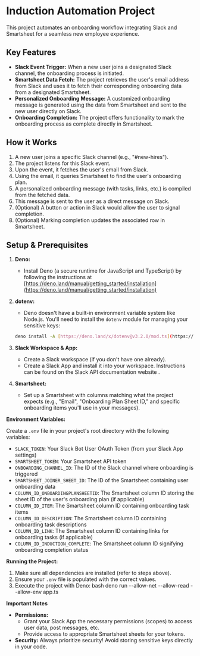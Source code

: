 # Induction Automation Project

This project automates an onboarding workflow integrating Slack and Smartsheet for a seamless new employee experience.

## Key Features

* **Slack Event Trigger:** When a new user joins a designated Slack channel, the onboarding process is initiated.
* **Smartsheet Data Fetch:** The project retrieves the user's email address from Slack and uses it to fetch their corresponding onboarding data from a designated Smartsheet.
* **Personalized Onboarding Message:** A customized onboarding message is generated using the data from Smartsheet and sent to the new user directly on Slack.
* **Onboarding Completion:** The project offers functionality to mark the onboarding process as complete directly in Smartsheet.

## How it Works 

1. A new user joins a specific Slack channel (e.g., "#new-hires").
2. The project listens for this Slack event.
3. Upon the event, it fetches the user's email from Slack.
4. Using the email, it queries Smartsheet to find the user's onboarding plan.
5. A personalized onboarding message (with tasks, links, etc.) is compiled from the fetched data.
6. This message is sent to the user as a direct message on Slack.
7. (Optional) A button or action in Slack would allow the user to signal completion.
8. (Optional) Marking completion updates the associated row in Smartsheet.

## Setup & Prerequisites

1. **Deno:**
   * Install Deno (a secure runtime for JavaScript and TypeScript) by following the instructions at [https://deno.land/manual/getting_started/installation](https://deno.land/manual/getting_started/installation) 

2. **dotenv:**
   * Deno doesn't have a built-in environment variable system like Node.js. You'll need to install the `dotenv` module for managing your sensitive keys:
   ```bash
   deno install -A [https://deno.land/x/dotenv@v3.2.0/mod.ts](https://deno.land/x/dotenv@v3.2.0/mod.ts)
   ```
3. **Slack Workspace & App:**
   * Create a Slack workspace (if you don't have one already).
   * Create a Slack App and install it into your workspace.  Instructions can be found on the Slack API documentation website .

4. **Smartsheet:**
   * Set up a Smartsheet with columns matching what the project expects (e.g., "Email", "Onboarding Plan Sheet ID," and specific onboarding items you'll use in your messages).

**Environment Variables:**

Create a `.env` file in your project's root directory with the following variables:

* `SLACK_TOKEN`: Your Slack Bot User OAuth Token (from your Slack App settings)
* `SMARTSHEET_TOKEN`: Your Smartsheet API token 
* `ONBOARDING_CHANNEL_ID`: The ID of the Slack channel where onboarding is triggered
* `SMARTSHEET_JOINER_SHEET_ID`: The ID of the Smartsheet containing user onboarding data
* `COLUMN_ID_ONBOARDINGPLANSHEETID`: The Smartsheet column ID storing the sheet ID of the user's onboarding plan (if applicable)
* `COLUMN_ID_ITEM`: The Smartsheet column ID containing onboarding task items
* `COLUMN_ID_DESCRIPTION`: The Smartsheet column ID containing onboarding task descriptions
* `COLUMN_ID_LINK`:  The Smartsheet column ID containing links for onboarding tasks (if applicable)
* `COLUMN_ID_INDUCTION_COMPLETE`: The Smartsheet column ID signifying onboarding completion status

**Running the Project:**

1. Make sure all dependencies are installed (refer to steps above).
2. Ensure your `.env` file is populated with the correct values.
3. Execute the project with Deno:
   bash
   deno run --allow-net --allow-read --allow-env app.ts 
   

**Important Notes**

* **Permissions:**
   * Grant your Slack App the necessary permissions (scopes) to access user data, post messages, etc.
   * Provide access to appropriate Smartsheet sheets for your tokens.
* **Security:** Always prioritize security! Avoid storing sensitive keys directly in your code.

